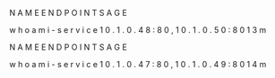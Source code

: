   N A M E                           E N D P O I N T S                                       A G E   w h o a m i - s e r v i c e       1 0 . 1 . 0 . 4 8 : 8 0 , 1 0 . 1 . 0 . 5 0 : 8 0       1 3 m   N A M E                           E N D P O I N T S                                       A G E   w h o a m i - s e r v i c e       1 0 . 1 . 0 . 4 7 : 8 0 , 1 0 . 1 . 0 . 4 9 : 8 0       1 4 m   